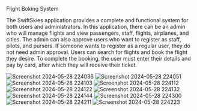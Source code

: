 Flight Boking System 

The SwiftSkies application provides a complete and functional system for both users and administrators. In this application, there can be an admin who will manage flights and view passengers, staff, flights, airplanes, and cities. The admin can also approve users who want to register as staff, pilots, and pursers. If someone wants to register as a regular user, they do not need admin approval. Users can search for flights and book the flight they desire. To complete the booking, the user must enter their details and pay by card, after which they will receive their ticket.


![Screenshot 2024-05-28 224036](https://github.com/evakarka/SwiftSkies_Flight_Booking_System/assets/126707187/db6b27e6-e8f4-432a-a772-2dbd5f98a4f0)
![Screenshot 2024-05-28 224051](https://github.com/evakarka/SwiftSkies_Flight_Booking_System/assets/126707187/40c0c71f-19d9-4afe-b44d-2be29eaee57e)
![Screenshot 2024-05-28 224103](https://github.com/evakarka/SwiftSkies_Flight_Booking_System/assets/126707187/18bc03b1-bd76-4601-9496-4b186ce25ed0)
![Screenshot 2024-05-28 224112](https://github.com/evakarka/SwiftSkies_Flight_Booking_System/assets/126707187/058dc192-44e3-42c7-9ba6-2e94837c2b6d)
![Screenshot 2024-05-28 224122](https://github.com/evakarka/SwiftSkies_Flight_Booking_System/assets/126707187/46f6836c-f86c-45ff-8c41-12c35663ec9d)
![Screenshot 2024-05-28 224132](https://github.com/evakarka/SwiftSkies_Flight_Booking_System/assets/126707187/ce46a9f7-8ecb-4565-b8a8-47bd45b17921)
![Screenshot 2024-05-28 224144](https://github.com/evakarka/SwiftSkies_Flight_Booking_System/assets/126707187/f097c88c-d7dd-4b95-8e16-fdbc6def3ed4)
![Screenshot 2024-05-28 224300](https://github.com/evakarka/SwiftSkies_Flight_Booking_System/assets/126707187/307251c6-775b-4ac8-806b-644ead87b8b3)
![Screenshot 2024-05-28 224211](https://github.com/evakarka/SwiftSkies_Flight_Booking_System/assets/126707187/083b6f84-f61b-473b-a42f-dca611fbd532)
![Screenshot 2024-05-28 224223](https://github.com/evakarka/SwiftSkies_Flight_Booking_System/assets/126707187/e3ba846b-4784-47c2-9cab-88553b4292d1)

